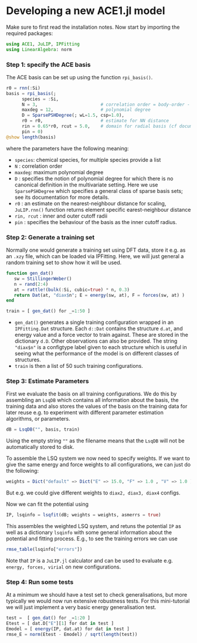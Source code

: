 
# Developing a new ACE1.jl model

Make sure to first read the installation notes. Now start by importing the required packages: 
```julia
using ACE1, JuLIP, IPFitting
using LinearAlgebra: norm 
```

### Step 1: specify the ACE basis 

The ACE basis can be set up using the function `rpi_basis()`. 
```julia 
r0 = rnn(:Si)
basis = rpi_basis(; 
      species = :Si,
      N = 3,                        # correlation order = body-order - 1
      maxdeg = 12,                  # polynomial degree
      D = SparsePSHDegree(; wL=1.5, csp=1.0),
      r0 = r0,                      # estimate for NN distance
      rin = 0.65*r0, rcut = 5.0,    # domain for radial basis (cf documentation)
      pin = 0)
@show length(basis)
```
where the parameters have the following meaning: 
* `species`: chemical species, for multiple species provide a list 
* `N` : correlation order 
* `maxdeg`: maximum polynomial degree 
* `D` : specifies the notion of polynomial degree for which there is no canonical definition in the multivariate setting. Here we use `SparsePSHDegree` which specifies a general class of sparse basis sets; see its documentation for more details.
* `r0` : an estimate on the nearest-neighbour distance for scaling, `JuLIP.rnn()` function returns element specific earest-neighbour distance
* `rin, rcut` : inner and outer cutoff radii 
* `pin` :  specifies the behaviour of the basis as the inner cutoff radius.

### Step 2: Generate a training set 

Normally one would generate a training set using DFT data, store it e.g. as 
an `.xzy` file, which can be loaded via IPFitting. Here, we will just general 
a random training set to show how it will be used. 
```julia
function gen_dat()
   sw = StillingerWeber() 
   n = rand(2:4)
   at = rattle!(bulk(:Si, cubic=true) * n, 0.3)
   return Dat(at, "diax$n"; E = energy(sw, at), F = forces(sw, at) )
end

train = [ gen_dat() for _=1:50 ]
```
* `gen_dat()` generates a single training configuration wrapped in an `IPFitting.Dat` structure. Each `d::Dat` contains the structure `d.at`, and energy value and a force vector to train against. These are stored in the dictionary `d.D`. Other observations can also be provided. The string `"diax$n"` is a configtype label given to each structure which is useful in seeing what the performance of the model is on different classes of structures. 
* `train` is then a list of 50 such training configurations.

### Step 3: Estimate Parameters 

First we evaluate the basis on all training configurations. We do this by assembling an `LsqDB` which contains all information about the basis, the training data and also stores the values of the basis on the training data for later reuse e.g. to experiment with different parameter estimation algorithms, or parameters. 
```julia 
dB = LsqDB("", basis, train)
```
Using the empty string `""` as the filename means that the `LsqDB` will not be automatically stored to disk.

To assemble the LSQ system we now need to specify weights. If we want to give the same energy and force weights to all configurations, we can just do the following: 
```julia 
weights = Dict("default" => Dict("E" => 15.0, "F" => 1.0 , "V" => 1.0 ))
```
But e.g. we could give different weights to `diax2, diax3, diax4` configs. 

Now we can fit the potential using 
```julia 
IP, lsqinfo = lsqfit(dB; weights = weights, asmerrs = true) 
```
This assembles the weighted LSQ system, and retuns the potential `IP` as well as a dictionary `lsqinfo` with some general information about the potential and fitting process.  E.g., to see the training errors we can use 
```julia
rmse_table(lsqinfo["errors"])
```
Note that `IP` is a `JuLIP.jl` calculator and can be used to evaluate e.g. `energy, forces, virial` on new configurations. 

### Step 4: Run some tests 

At a minimum we should have a test set to check generalisations, but more typically we would now run extensive robustness tests. For this mini-tutorial we will just implement a very basic energy generalisation test. 
```julia
test =  [ gen_dat() for _=1:20 ]
Etest = [ dat.D["E"][1] for dat in test ]
Emodel = [ energy(IP, dat.at) for dat in test ] 
rmse_E = norm(Etest - Emodel) / sqrt(length(test))
```
